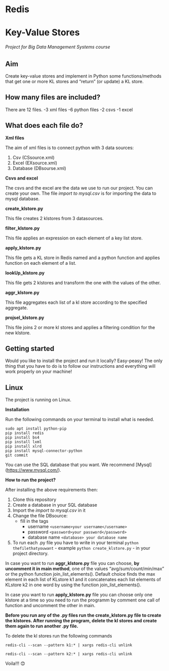 # Redis
# Key-Value Stores
###### Project for _Big Data Management Systems_ course

## Aim

Create key-value stores and implement in Python some functions/methods that get one or more KL stores and “return” (or update)
a KL store.

## How many files are included?

There are 12 files.
-3 xml files
-6 python files
-2 csvs
-1 excel

## What does each file do?

**Xml files**

The aim of xml files is to connect python with 3 data sources:

1. Csv (CSsource.xml)
2. Excel (EXsource.xml)
3. Database (DBsourse.xml)

**Csvs and excel**

The csvs and the excel are the data we use to run our project. You can create your own. The file _import to mysql.csv_ is for importing
the data to mysql database.

**create_klstore.py**

This file creates 2 klstores from 3 datasources.

**filter_klstore.py**

This file applies an expression on each element of a key list store.

**apply_klstore.py**

This file gets a KL store in Redis named <name1> and a python function and applies function on each element of a list.

**lookUp_klstore.py**

This file gets 2 klstores and transform the one with the values of the other.

**aggr_klstore.py**

This file aggregates each list of a kl store according to the specified aggregate.

**projsel_klstore.py**

This file joins 2 or more kl stores and applies a filtering condition for the new klstore.

## Getting started

Would you like to install the project and run it locally? Easy-peasy! The only thing that you have to do is to follow our instructions and everything will work properly on your machine!

## Linux

The project is running on Linux.

**Installation**

Run the following commands on your terminal to install what is needed.

```
sudo apt install python-pip
pip install redis
pip install bs4
pip install lxml
pip install xlrd
pip install mysql-connector-python
git commit
```
You can use the SQL database that you want. We recommend [Mysql] (https://www.mysql.com/).

**How to run the project?**

After installing the above requirements then:

1. Clone this repository
2. Create a database in your SQL database
3. Import the _import to mysql.csv_ in it
4. Change the file DBsource:
    - fill in the tags
        - username 	```<username>your username</username>```
        - password  ```<password>your password</password>```
        - database name ```<database> your database name```
5. To run each .py file you have to write in your terminal ```python thefilethatyouwant``` - example ```python create_klstore.py``` - in your project directory.

In case you want to run **aggr_klstore.py** file you can choose, **by uncomment it in main method**, one of the values “avg/sum/count/min/max” or the python function join_list_elements(). Default choice finds the max element in each list of KLstore k1 and it concatenates each list elements of KLstore k2 in one word by using the function join_list_elements().  

In case you want to run **apply_klstore.py** file you can choose only one klstore at a time so you need to run the programm by comment one call of function and uncomment the other in main.

**Before you run any of the .py files run the create_klstore.py file to create the klstores. After running the program, delete the kl stores and create them again to run another .py file.**

To delete the kl stores run the following commands

```redis-cli --scan --pattern k1:* | xargs redis-cli unlink```

```redis-cli --scan --pattern k2:* | xargs redis-cli unlink ```

Voila!!! :blush:

